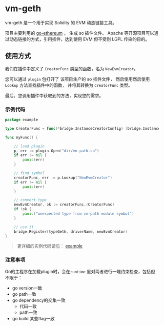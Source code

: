 # vm-geth

vm-geth 是一个用于实现 Solidity 的 EVM 动态链接工具。

项目主要利用的 [go-ethereum](https://github.com/ethereum/go-ethereum) ， 生成 so 插件文件。
Apache 等开源项目可以通过动态链接的方式，引用插件，达到使用 EVM 但不受到 LGPL 传染的目的。

## 使用方式

我们在插件中定义了 `CreatorFunc` 类型的函数，名为 `NewEvmCreator`。

您可以通过 `plugin` 包打开了 该项目生产的 so 插件文件，
然后使用然后使用 `Lookup` 方法查找插件中的函数，
并将其转换为 `CreatorFunc` 类型。

最后，您调用插件中获取到的方法，实现您的需求。

### 示例代码

```go
package example

type CreatorFunc = func(*bridge.InstanceCreatorConfig) (bridge.InstanceCreator, error)

func myFunc() {

	// load plugin
	p, err := plugin.Open("dir/vm-path.so")
	if err != nil {
		panic(err)
	}

	// find symbol
	creatorFunc, err := p.Lookup("NewEvmCreator")
	if err != nil {
		panic(err)
	}

	// convert type
	newEvmCreator, ok := creatorFunc.(CreatorFunc)
	if !ok {
		panic("unexpected type from vm-path module symbol")
	}

	// use it
	bridge.Register(typeGeth, driverName, newEvmCreator)
}
```

> 更详细的实例代码请见： [example](example/example.go)

### 注意事项

Go的主程序在加载plugin时，会在`runtime` 里对两者进行一堆约束检查，包括但不限于：
* go version一致
* go path一致
* go dependency的交集一致
	* 代码一致
	* path一致
* go build 某些flag一致